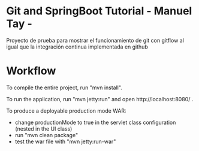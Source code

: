 Git and SpringBoot Tutorial - Manuel Tay - 
==============

Proyecto de prueba para mostrar el funcionamiento de git con gitflow al igual que la integración continua implementada en github


Workflow
========

To compile the entire project, run "mvn install".

To run the application, run "mvn jetty:run" and open http://localhost:8080/ .

To produce a deployable production mode WAR:
- change productionMode to true in the servlet class configuration (nested in the UI class)
- run "mvn clean package"
- test the war file with "mvn jetty:run-war"
